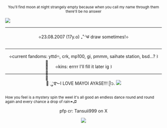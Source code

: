 <p align="center">
<sup>You'll find moon at night strangely empty because when you call my name through them there'll be no answer</sup>
</p>
<picture>
 <source media="(prefers-color-scheme: dark)" srcset="https://i.postimg.cc/J48pJtYh/IMG-7106.jpg">
 <source media="(prefers-color-scheme: light)" srcset="https://i.postimg.cc/J48pJtYh/IMG-7106.jpg">
 <img alt=" " src="https://i.postimg.cc/J48pJtYh/IMG-7106.jpg">
</picture>
</p>

---
<p align="center">⟡23.08.2007 (17y.o) ₊˚ˑ༄ؘ draw sometimes!⟡</p>

---

<p align="center">⟢current fandoms: yttdෆ, crk, mp100, gi, pmmm, saihate station, bsd...? ꒱</p>
<p align="center">⟢kins: errrr I'll fill it later ig ꒱</p>

---

<p align="center">⟢ׂׂׂׂૢ་༘࿐I LOVE MAYOI AYASE!!! ᥫ᭡.
<picture>
 <source media="(prefers-color-scheme: dark)" srcset="https://i.postimg.cc/RVTXT92L/IMG-7105.jpg">
 <source media="(prefers-color-scheme: light)" srcset="https://i.postimg.cc/RVTXT92L/IMG-7105.jpg">
 <img alt=" " src="https://i.postimg.cc/RVTXT92L/IMG-7105.jpg">
</picture>
<p align="center">

 
<sup>How you feel is a mystery spin the weel it's all good an endless dance round and round again and every chance a drop of rain❧♫</sup>
</p>
<p align="center">pfp cr: Tansuii999 on X</p>

<div align="center">
<img src="https://tenor.com/ru/view/blood-drip-blood-divider-carrd-divider-blood-divider-gif-25286975" 
 </div>
